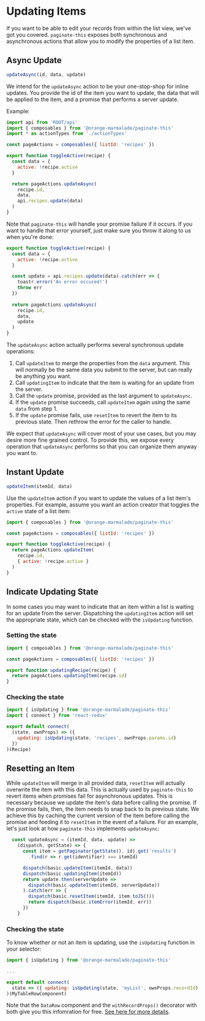 # Updating Items

If you want to be able to edit your records from within the list view, we've got you covered. `paginate-this` exposes both synchronous and asynchronous actions that allow you to modify the properties of a list item. 


## Async Update

```javascript
updateAsync(id, data, update)
```

We intend for the `updateAsync` action to be your one-stop-shop for inline updates. You provide the id of the item you want to update, the data that will be applied to the item, and a promise that performs a server update.

Example:

```javascript
import api from 'ROOT/api'
import { composables } from '@orange-marmalade/paginate-this'
import * as actionTypes from './actionTypes'

const pageActions = composables({ listId: 'recipes' })

export function toggleActive(recipe) {
  const data = {
    active: !recipe.active
  }

  return pageActions.updateAsync(
    recipe.id,
    data,
    api.recipes.update(data)
  )
}
```

Note that `paginate-this` will handle your promise failure if it occurs. If you want to handle that error yourself, just make sure you throw it along to us when you're done:

```javascript
export function toggleActive(recipe) {
  const data = {
    active: !recipe.active
  }

  const update = api.recipes.update(data).catch(err => {
    toastr.error('An error occured!')
    throw err
  })
  
  return pageActions.updateAsync(
    recipe.id,
    data,
    update
  )
}
```

The `updateAsync` action actually performs several synchronous update operations:

1. Call `updateItem` to merge the properties from the `data` argument. This will normally be the same data you submit to the server, but can really be anything you want.
2. Call `updatingItem` to indicate that the item is waiting for an update from the server.
3. Call the `update` promise, provided as the last argument to `updateAsync`. 
4. If the `update` promise succeeds, call `updateItem` again using the same `data` from step 1.
5. If the `update` promise fails, use `resetItem` to revert the item to its previous state. Then rethrow the error for the caller to handle.

We expect that `updateAsync` will cover most of your use cases, but you may desire more fine grained control. To provide this, we expose every operation that `updateAsync` performs so that you can organize them anyway you want to.

## Instant Update

```javascript
updateItem(itemId, data)
```

Use the `updateItem` action if you want to update the values of a list item's properties. For example, assume you want an action creator that toggles the `active` state of a list item:

```javascript
import { composables } from '@orange-marmalade/paginate-this'

const pageActions = composables({ listId: 'recipes' })

export function toggleActive(recipe) {
  return pageActions.updateItem(
    recipe.id,
    { active: !recipe.active }
  )
}
```

## Indicate Updating State

In some cases you may want to indicate that an item within a list is waiting for an update from the server. Dispatching the `updatingItem` action will set the appropriate state, which can be checked with the `isUpdating` function.

### Setting the state

```javascript
import { composables } from '@orange-marmalade/paginate-this'

const pageActions = composables({ listId: 'recipes' })

export function updatingRecipe(recipe) {
  return pageActions.updatingItem(recipe.id)
}
```

### Checking the state

```javascript
import { isUpdating } from '@orange-marmalade/paginate-this'
import { connect } from 'react-redux'

export default connect(
  (state, ownProps) => ({
    updating: isUpdating(state, 'recipes', ownProps.params.id)
  })
)(Recipe)
```

## Resetting an Item

While `updateItem` will merge in all provided data, `resetItem` will actually overwrite the item with this data. This is actually used by `paginate-this` to revert items when promises fail for asynchronous updates. This is necessary because we update the item's data before calling the promise. If the promise fails, then, the item needs to snap back to its previous state. We achieve this by caching the current version of the item before calling the promise and feeding it to `resetItem` in the event of a failure. For an example, let's just look at how `paginate-this` implements `updateAsync`:

```javascript
  const updateAsync = (itemId, data, update) =>
    (dispatch, getState) => {
      const item = getPaginator(getState(), id).get('results')
        .find(r => r.get(identifier) === itemId)

      dispatch(basic.updateItem(itemId, data))
      dispatch(basic.updatingItem(itemId))
      return update.then(serverUpdate =>
        dispatch(basic.updateItem(itemId, serverUpdate))
      ).catch(err => {
        dispatch(basic.resetItem(itemId, item.toJS()))
        return dispatch(basic.itemError(itemId, err))
      })
    }
```

### Checking the state

To know whether or not an item is updating, use the `isUpdating` function in your selector:

```javascript
import { isUpdating } from '@orange-marmalade/paginate-this'

...

export default connect(
  state => ({ updating: isUpdating(state, 'myList', ownProps.recordId) })
)(MyTableRowComponent)
```

Note that the `DataRow` component and the `withRecordProps()` decorator with both give you this infomration for free.
[See here for more details](lean-update-table.md).

